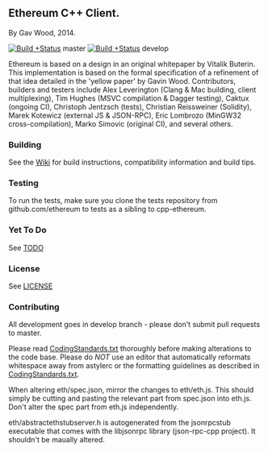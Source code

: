 ## Ethereum C++ Client.

By Gav Wood, 2014.

[![Build
+Status](http://build.ethdev.com/buildstatusimage?builder=Linux%20C%2B%2B%20master%20branch)](http://build.ethdev.com/builders/Linux%20C%2B%2B%20master%20branch/builds/-1) master [![Build
+Status](http://build.ethdev.com/buildstatusimage?builder=Linux%20C%2B%2B%20develop%20branch)](http://build.ethdev.com/builders/Linux%20C%2B%2B%20develop%20branch/builds/-1) develop

Ethereum is based on a design in an original whitepaper by Vitalik Buterin. This implementation is based on the formal specification of a refinement of that idea detailed in the 'yellow paper' by Gavin Wood. Contributors, builders and testers include Alex Leverington (Clang & Mac building, client multiplexing), Tim Hughes (MSVC compilation & Dagger testing), Caktux (ongoing CI), Christoph Jentzsch (tests), Christian Reissweiner (Solidity), Marek Kotewicz (external JS & JSON-RPC), Eric Lombrozo (MinGW32 cross-compilation), Marko Simovic (original CI), and several others.

### Building

See the [Wiki](https://github.com/ethereum/cpp-ethereum/wiki) for build instructions, compatibility information and build tips. 

### Testing

To run the tests, make sure you clone the tests repository from github.com/ethereum to tests as a sibling to cpp-ethereum.

### Yet To Do

See [TODO](https://github.com/ethereum/cpp-ethereum/wiki/TODO)


### License

See [LICENSE](LICENSE)

### Contributing

All development goes in develop branch - please don't submit pull requests to master.

Please read [CodingStandards.txt](CodingStandards.txt) thoroughly before making alterations to the code base. Please do *NOT* use an editor that automatically reformats whitespace away from astylerc or the formatting guidelines as described in [CodingStandards.txt](CodingStandards.txt).

When altering eth/spec.json, mirror the changes to eth/eth.js. This should simply be cutting and pasting the relevant part from spec.json into eth.js. Don't alter the spec part from eth.js independently.

eth/abstractethstubserver.h is autogenerated from the jsonrpcstub executable that comes with the libjsonrpc library (json-rpc-cpp project). It shouldn't be maually altered.
